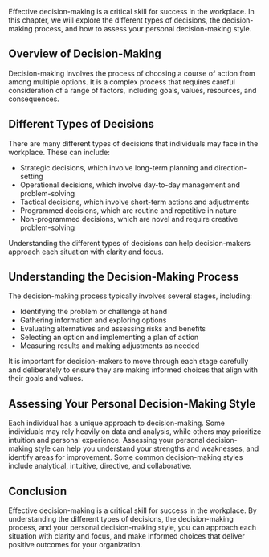 
Effective decision-making is a critical skill for success in the workplace. In this chapter, we will explore the different types of decisions, the decision-making process, and how to assess your personal decision-making style.

Overview of Decision-Making
---------------------------

Decision-making involves the process of choosing a course of action from among multiple options. It is a complex process that requires careful consideration of a range of factors, including goals, values, resources, and consequences.

Different Types of Decisions
----------------------------

There are many different types of decisions that individuals may face in the workplace. These can include:

* Strategic decisions, which involve long-term planning and direction-setting
* Operational decisions, which involve day-to-day management and problem-solving
* Tactical decisions, which involve short-term actions and adjustments
* Programmed decisions, which are routine and repetitive in nature
* Non-programmed decisions, which are novel and require creative problem-solving

Understanding the different types of decisions can help decision-makers approach each situation with clarity and focus.

Understanding the Decision-Making Process
-----------------------------------------

The decision-making process typically involves several stages, including:

* Identifying the problem or challenge at hand
* Gathering information and exploring options
* Evaluating alternatives and assessing risks and benefits
* Selecting an option and implementing a plan of action
* Measuring results and making adjustments as needed

It is important for decision-makers to move through each stage carefully and deliberately to ensure they are making informed choices that align with their goals and values.

Assessing Your Personal Decision-Making Style
---------------------------------------------

Each individual has a unique approach to decision-making. Some individuals may rely heavily on data and analysis, while others may prioritize intuition and personal experience. Assessing your personal decision-making style can help you understand your strengths and weaknesses, and identify areas for improvement. Some common decision-making styles include analytical, intuitive, directive, and collaborative.

Conclusion
----------

Effective decision-making is a critical skill for success in the workplace. By understanding the different types of decisions, the decision-making process, and your personal decision-making style, you can approach each situation with clarity and focus, and make informed choices that deliver positive outcomes for your organization.
